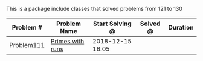 
This is a package include classes that solved problems from 121 to 130


|   Problem #   | Problem Name  | Start Solving @ |  Solved @ |  Duration  |
| ------------- | ------------- | ------------- | ------------- | ------------- |
| Problem111 | [Primes with runs](https://projecteuler.net/problem=121)  | 2018-12-15 16:05 |  |  |